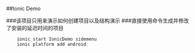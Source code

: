 ##Ionic Demo

###该项目只用来演示如何创建项目以及结构演示
###直接使用命令生成并修改了安装的延迟时间的项目

```
	ionic start IonicDemo sidemenu
	ionic platform add android
```
